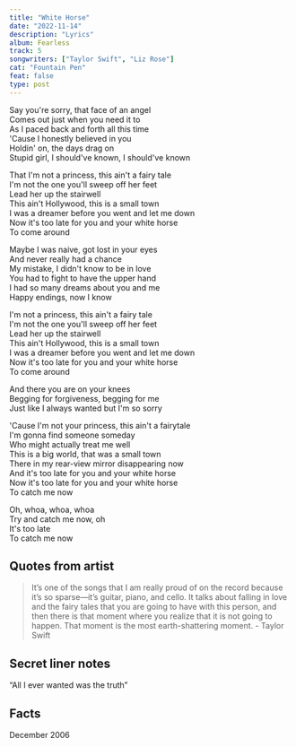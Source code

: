```yaml
---
title: "White Horse"
date: "2022-11-14"
description: "Lyrics"
album: Fearless
track: 5
songwriters: ["Taylor Swift", "Liz Rose"]
cat: "Fountain Pen"
feat: false
type: post
---
```


<p className="verse-one">
Say you're sorry, that face of an angel <br />
Comes out just when you need it to <br />
As I paced back and forth all this time <br />
'Cause I honestly believed in you <br />
Holdin' on, the days drag on <br />
Stupid girl, I should've known, I should've known <br />
</p>
<p className="chorus">
That I'm not a princess, this ain't a fairy tale <br />
I'm not the one you'll sweep off her feet <br />
Lead her up the stairwell <br />
This ain't Hollywood, this is a small town <br />
I was a dreamer before you went and let me down <br />
Now it's too late for you and your white horse <br />
To come around <br />
</p>
<p className="verse-two">
Maybe I was naive, got lost in your eyes <br />
And never really had a chance <br />
My mistake, I didn't know to be in love <br />
You had to fight to have the upper hand <br />
I had so many dreams about you and me <br />
Happy endings, now I know <br />
</p>
<p className="chorus">
I'm not a princess, this ain't a fairy tale <br />
I'm not the one you'll sweep off her feet <br />
Lead her up the stairwell <br />
This ain't Hollywood, this is a small town <br />
I was a dreamer before you went and let me down <br />
Now it's too late for you and your white horse <br />
To come around <br />
</p>
<p className="bridge">
And there you are on your knees <br />
Begging for forgiveness, begging for me <br />
Just like I always wanted but I'm so sorry <br />
</p>
<p className="chorus">
'Cause I'm not your princess, this ain't a fairytale <br />
I'm gonna find someone someday <br />
Who might actually treat me well <br />
This is a big world, that was a small town <br />
There in my rear-view mirror disappearing now <br />
And it's too late for you and your white horse <br />
Now it's too late for you and your white horse <br />
To catch me now <br />
</p>
<p className="outro">
Oh, whoa, whoa, whoa <br />
Try and catch me now, oh <br />
It's too late <br />
To catch me now <br />
</p>

## Quotes from artist

<blockquote>
It’s one of the songs that I am really proud of on the record because it’s so sparse—it’s guitar, piano, and cello. It talks about falling in love and the fairy tales that you are going to have with this person, and then there is that moment where you realize that it is not going to happen. That moment is the most earth-shattering moment. - Taylor Swift
</blockquote>

## Secret liner notes

“All I ever wanted was the truth”

## Facts

December 2006
